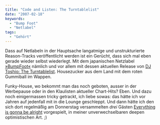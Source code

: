 ```yaml
---
title: "Code and Listen: The Turntablelist"
date: "2007-02-18"
keywords:
  - "Bump Foot"
  - "Netlabel"
tags:
  - "Gehört"
---
```


Dass auf Netlabeln in der Hauptsache langatmige und unstrukturierte Reason-Tracks veröffentlicht werden ist ein Gerücht, dass sich mal eben gerade wieder selbst wiederlegt. Mit dem japanischen Netzlabel [»BumpFoot«](http://www.bumpfoot.net/index.html) nämlich und vor allem mit dessen aktuellen Release von [DJ Toshio: The Turntablelist](http://www.bumpfoot.net/bump027.html). Housezucker aus dem Land mit dem roten Gummiball im Wappen.

Funky-House, wo bekommt man das noch geboten, ausser in der Werbepause oder in den Klaulisten aktueller Chart-Hits? Eben. Und dazu noch einigermassen tricky getrackt, ich liebe sowas: das hätte ich vor Jahren auf jedenfall mit in die Lounge geschleppt. Und dann hätte ich den sich dort regelmäßig am Donnerstag versammelten _drei_ Gästen [Everything is gonna be alright](http://www.archive.org/download/bump027/bump027_02-dj_toshio-everything_is_gonna_be_allright.mp3) vorgespielt, in meiner unverwechselbaren deepen optimistischen Art. ;)

